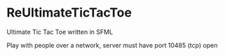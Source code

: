 # ReUltimateTicTacToe
Ultimate Tic Tac Toe written in SFML

Play with people over a network, server must have port 10485 (tcp) open
